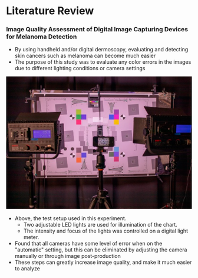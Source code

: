 # Literature Review

### Image Quality Assessment of Digital Image Capturing Devices for Melanoma Detection

- By using handheld and/or digital dermoscopy, evaluating and detecting skin cancers such as melanoma can become much easier
- The purpose of this study was to evaluate any color errors in the images due to different lighting conditions or camera settings

!["Caption goes here"](./Images/TestSetup.png)

- Above, the test setup used in this experiment.
  - Two adjustable LED lights are used for illumination of the chart.
  - The intensity and focus of the lights was controlled on a digital light meter.
- Found that all cameras have some level of error when on the "automatic" setting, but this can be eliminated by adjusting the camera manually or through image post-production
- These steps can greatly increase image quality, and make it much easier to analyze

